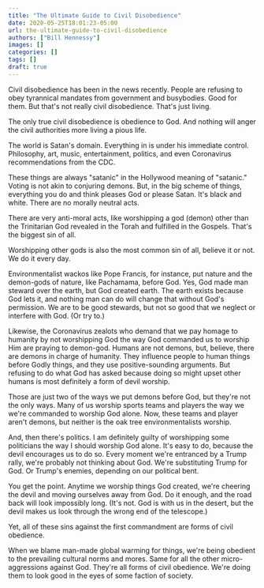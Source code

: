 ```yaml
---
title: "The Ultimate Guide to Civil Disobedience"
date: 2020-05-25T18:01:23-05:00
url: the-ultimate-guide-to-civil-disobedience
authors: ["Bill Hennessy"]
images: []
categories: []
tags: []
draft: true
---
```


Civil disobedience has been in the news recently. People are refusing to obey tyrannical mandates from government and busybodies. Good for them. But that's not really civil disobedience. That's just living. 

The only true civil disobedience is obedience to God. And nothing will anger the civil authorities more living a pious life. 

The world is Satan's domain. Everything in is under his immediate control. Philosophy, art, music, entertainment, politics, and even Coronavirus recommendations from the CDC.

These things are always "satanic" in the Hollywood meaning of "satanic." Voting is not akin to conjuring demons. But, in the big scheme of things, everything you do and think pleases God or please Satan. It's black and white. There are no morally neutral acts. 

There are very anti-moral acts, like worshipping a god (demon) other than the Trinitarian God revealed in the Torah and fulfilled in the Gospels. That's the biggest sin of all. 

Worshipping other gods is also the most common sin of all, believe it or not. We do it every day. 

Environmentalist wackos like Pope Francis, for instance, put nature and the demon-gods of nature, like Pachamama, before God. Yes, God made man steward over the earth, but God created earth. The earth exists because God lets it, and nothing man can do will change that without God's permission. We are to be good stewards, but not so good that we neglect or interfere with God. (Or try to.) 

Likewise, the Coronavirus zealots who demand that we pay homage to humanity by not worshipping God the way God commanded us to worship Him are praying to demon-god. Humans are not demons, but, believe, there are demons in charge of humanity. They influence people to human things before Godly things, and they use positive-sounding arguments. But refusing to do what God has asked because doing so might upset other humans is most definitely a form of devil worship. 

 Those are just two of the ways we put demons before God, but they're not the only ways. Many of us worship sports teams and players the way we we're commanded to worship God alone. Now, these teams and player aren't demons, but neither is the oak tree environmentalists worship. 
 
 And, then there's politics. I am definitely guilty of worshipping some politicians the way I should worship God alone. It's easy to do, because the devil encourages us to do so. Every moment we're entranced by a Trump rally, we're probably not thinking about God. We're substituting Trump for God. Or Trump's enemies, depending on our political bent. 
 
 You get the point. Anytime we worship things God created, we're cheering the devil and moving ourselves away from God. Do it enough, and the road back will look impossibly long. (It's not. God is with us in the desert, but the devil makes us look through the wrong end of the telescope.)
 
 Yet, all of these sins against the first commandment are forms of civil obedience. 
 
 When we blame man-made global warming for things, we're being obedient to the prevailing cultural norms and mores. Same for all the other micro-aggressions against God. They're all forms of civil obedience. We're doing them to look good in the eyes of some faction of society. 
 
 
